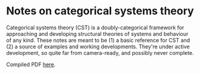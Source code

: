 # Notes on categorical systems theory

Categorical systems theory (CST) is a doubly-categorical framework for approaching and developing structural theories of systems and behaviour of any kind.
These notes are meant to be (1) a basic reference for CST and (2) a source of examples and working developments.
They're under active development, so quite far from camera-ready, and possibly never complete.

Compiled PDF [here](./main.pdf).
